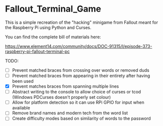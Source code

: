 # Fallout_Terminal_Game
This is a simple recreation of the "hacking" minigame from Fallout meant for the Raspberry Pi using Python and Curses.

You can find the complete bill of materials here:

https://www.element14.com/community/docs/DOC-91315/l/episode-373-raspberry-pi-fallout-terminal-pc

TODO:
- [ ] Prevent matched braces from crossing over words or removed duds
- [ ] Prevent matched braces from appearing in their entirety after having been used
- [x] Prevent matches braces from spanning multiple lines
- [ ] Abstract writing to the console to allow choice of curses or tcod (Windows PDCurses doesn't properly set colour)
- [ ] Allow for platform detection so it can use RPi GPIO for input when available
- [ ] Remove brand names and modern tech from the word list
- [ ] Create difficulty modes based on similarity of words to the password
